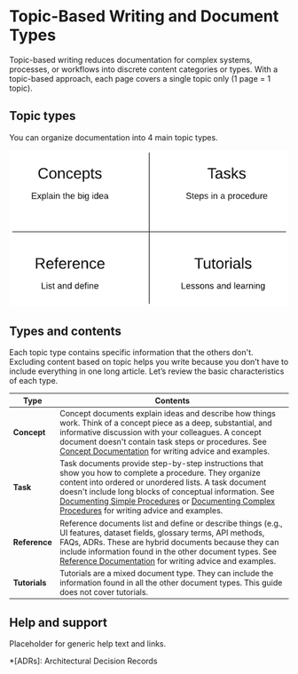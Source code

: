 # Topic-Based Writing and Document Types

Topic-based writing reduces documentation for complex systems, processes, or workflows into discrete content categories or types. With a topic-based approach, each page covers a single topic only (1 page = 1 topic).

## Topic types

You can organize documentation into 4 main topic types.

![doc-types](../../images/doc-types.png)

## Types and contents

Each topic type contains specific information that the others don't. Excluding content based on topic helps you write because you don’t have to include everything in one long article. Let’s review the basic characteristics of each type.


| **Type** | **Contents** |
|----|----|
| **Concept** | Concept documents explain ideas and describe how things work. Think of a concept piece as a deep, substantial, and informative discussion with your colleagues. A concept document doesn't contain task steps or procedures. See [Concept Documentation](concepts.md) for writing advice and examples. |
| **Task** | Task documents provide step-by-step instructions that show you how to complete a procedure. They organize content into ordered or unordered lists. A task document doesn't include long blocks of conceptual information. See [Documenting Simple Procedures](tasks_simple.md) or [Documenting Complex Procedures](tasks_complex.md) for writing advice and examples.
| **Reference** | Reference documents list and define or describe things (e.g., UI features, dataset fields, glossary terms, API methods, FAQs, ADRs. These are hybrid documents because they can include information found in the other document types. See [Reference Documentation](reference.md) for writing advice and examples.
| **Tutorials** | Tutorials are a mixed document type. They can include the information found in all the other document types. This guide does not cover tutorials. |

## Help and support

Placeholder for generic help text and links.

*[ADRs]: Architectural Decision Records
